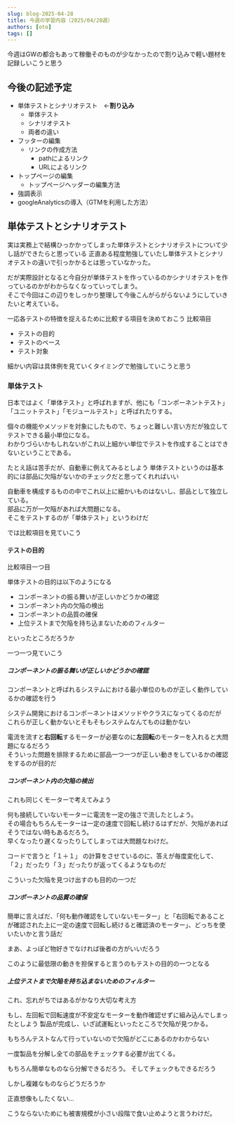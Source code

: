 ```yaml
---
slug: blog-2025-04-28
title: 今週の学習内容（2025/04/28週）
authors: [oto]
tags: []
---
```


今週はGWの都合もあって稼働そのものが少なかったので割り込みで軽い題材を記録しいこうと思う

<!-- truncate -->

## 今後の記述予定

- 単体テストとシナリオテスト　←**割り込み**
    - 単体テスト
    - シナリオテスト
    - 両者の違い
- フッターの編集
    - リンクの作成方法
        - pathによるリンク
        - URLによるリンク
- トップページの編集
    - トップページヘッダーの編集方法
- 強調表示
- googleAnalyticsの導入（GTMを利用した方法）


## 単体テストとシナリオテスト

実は実務上で結構ひっかかってしまった単体テストとシナリオテストについて少し話ができたらと思っている
正直ある程度勉強していたし単体テストとシナリオテストの違いで引っかかるとは思っていなかった。

だが実際設計となると今自分が単体テストを作っているのかシナリオテストを作っているのかがわからなくなっていってしまう。  
そこで今回はこの辺りをしっかり整理して今後こんがらがらないようにしていきたいと考えている。

一応各テストの特徴を捉えるために比較する項目を決めておこう
比較項目
- テストの目的
- テストのベース
- テスト対象

細かい内容は具体例を見ていくタイミングで勉強していこうと思う

### 単体テスト

日本ではよく「単体テスト」と呼ばれますが、他にも「コンポーネントテスト」「ユニットテスト」「モジュールテスト」と呼ばれたりする。

個々の機能やメソッドを対象にしたもので、ちょっと難しい言い方だが独立してテストできる最小単位になる。  
わかりづらいかもしれないがこれ以上細かい単位でテストを作成することはできないということである。

たとえ話は苦手だが、自動車に例えてみるとしよう
単体テストというのは基本的には部品に欠陥がないかのチェックだと思ってくれればいい  

自動車を構成するものの中でこれ以上に細かいものはないし、部品として独立している。  
部品に万が一欠陥があれば大問題になる。  
そこをテストするのが「単体テスト」というわけだ

では比較項目を見ていこう

#### テストの目的

比較項目一つ目

単体テストの目的は以下のようになる
- コンポーネントの振る舞いが正しいかどうかの確認
- コンポーネント内の欠陥の検出
- コンポーネントの品質の確保
- 上位テストまで欠陥を持ち込まないためのフィルター

といったところだろうか

一つ一つ見ていこう

##### コンポーネントの振る舞いが正しいかどうかの確認

コンポーネントと呼ばれるシステムにおける最小単位のものが正しく動作しているかの確認を行う

システム開発におけるコンポーネントはメソッドやクラスになってくるのだが  
これらが正しく動かないとそもそもシステムなんてものは動かない

電流を流すと**右回転**するモーターが必要なのに**左回転**のモーターを入れると大問題になるだろう  
そういった問題を排除するために部品一つ一つが正しい動きをしているかの確認をするのが目的だ

##### コンポーネント内の欠陥の検出

これも同じくモーターで考えてみよう

何も接続していないモーターに電流を一定の強さで流したとしよう。  
その場合もちろんモーターは一定の速度で回転し続けるはずだが、欠陥があればそうではない時もあるだろう。  
早くなったり遅くなったりしてしまっては大問題なわけだ。

コードで言うと「１＋１」 の計算をさせているのに、答えが毎度変化して、「２」だったり「３」だったりが返ってくるようなものだ

こういった欠陥を見つけ出すのも目的の一つだ

##### コンポーネントの品質の確保

簡単に言えばだ、「何も動作確認をしていないモーター」と「右回転であることが確認された上に一定の速度で回転し続けると確認済のモーター」、どっちを使いたいかと言う話だ

まあ、よっぽど物好きでなければ後者の方がいいだろう

このように最低限の動きを担保すると言うのもテストの目的の一つとなる

##### 上位テストまで欠陥を持ち込まないためのフィルター

これ、忘れがちではあるがかなり大切な考え方

もし、左回転で回転速度が不安定なモーターを動作確認せずに組み込んでしまったとしよう
製品が完成し、いざ試運転といったところで欠陥が見つかる。

もちろんテストなんて行っていないので欠陥がどこにあるのかわからない

一度製品を分解し全ての部品をチェックする必要が出てくる。

もちろん簡単なものなら分解できるだろう。
そしてチェックもできるだろう

しかし複雑なものならどうだろうか

正直想像もしたくない...

こうならないためにも被害規模が小さい段階で食い止めようと言うわけだ。
